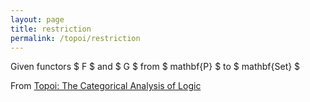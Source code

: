 ```yaml
---
layout: page
title: restriction
permalink: /topoi/restriction
---
```

Given functors $ F $ and $ G $ from $ mathbf{P} $ to $ mathbf{Set} $ 


From [Topoi: The Categorical Analysis of Logic](https://mathgloss.github.io/MathGloss/topoi.html)